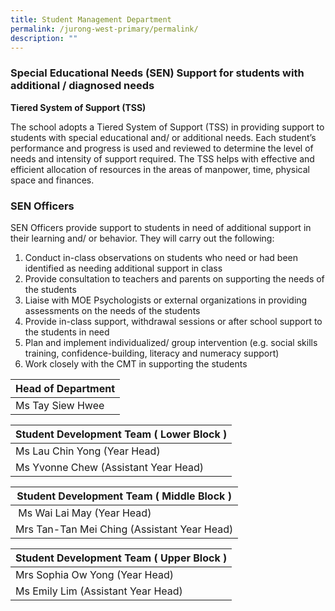 ```yaml
---
title: Student Management Department
permalink: /jurong-west-primary/permalink/
description: ""
---
```

### **Special Educational Needs (SEN) Support for students with additional / diagnosed needs**

**Tiered System of Support (TSS)**

The school adopts a Tiered System of Support (TSS) in providing support to students with special educational and/ or additional needs. Each student’s performance and progress is used and reviewed to determine the level of needs and intensity of support required. The TSS helps with effective and efficient allocation of resources in the areas of manpower, time, physical space and finances.

### **SEN Officers**

SEN Officers provide support to students in need of additional support in their learning and/ or behavior. They will carry out the following:

1) Conduct in-class observations on students who need or had been identified as needing additional support in class
2) Provide consultation to teachers and parents on supporting the needs of the students
3) Liaise with MOE Psychologists or external organizations in providing assessments on the needs of the students
4) Provide in-class support, withdrawal sessions or after school support to the students in need
5) Plan and implement individualized/ group intervention (e.g. social skills training, confidence-building, literacy and numeracy support)
6) Work closely with the CMT in supporting the students


| Head of Department |
| --- |
| Ms Tay Siew Hwee  

  

| Student Development Team ( Lower Block ) |
| --- |
| Ms Lau Chin Yong  (Year Head) 
| Ms Yvonne Chew  (Assistant Year Head)


| Student Development Team ( Middle Block ) |
| --- |
|  Ms Wai Lai May  (Year Head)  
| Mrs Tan-Tan Mei Ching  (Assistant Year Head) 
 
 
| Student Development Team ( Upper Block ) |
| --- |
| Mrs Sophia Ow Yong  (Year Head) 
| Ms Emily Lim  (Assistant Year Head)